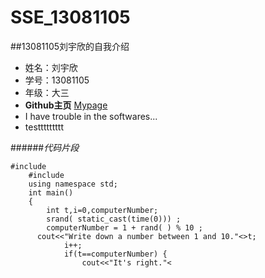 # SSE_13081105
##13081105刘宇欣的自我介绍 
* 姓名：刘宇欣 
* 学号：13081105
* 年级：大三
* **Github主页**  [Mypage](https://github.com/SSE-13/SSE_13081105)
* I have trouble in the softwares...
* testtttttttt

######*代码片段*
<pre><code>#include<ctime>
    #include<iostream>
    using namespace std;
    int main()
    {
 	    int t,i=0,computerNumber;
	    srand( static_cast<int>(time(0))) ; 
	    computerNumber = 1 + rand( ) % 10 ; 
      cout<<"Write down a number between 1 and 10."<<endl;
      while(1)
	    {
		    cin>>t;
		    i++;
		    if(t==computerNumber) {
			    cout<<"It's right."<<endl;
			    cout<<"Time: "<<i<<endl;
		      cout<<"The number:"<<computerNumber<<endl;
          break;
		  }
		  if(t<computerNumber) 
			  cout<<"It's smaller."<<endl;
		  else
		    cout<<"It's bigger."<<endl;
	  }
	  return 0;
  }
</code></pre>

